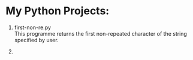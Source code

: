 # My Python Projects:
1. first-non-re.py \
This programme returns the first non-repeated character of the string specified by user.

2. 
